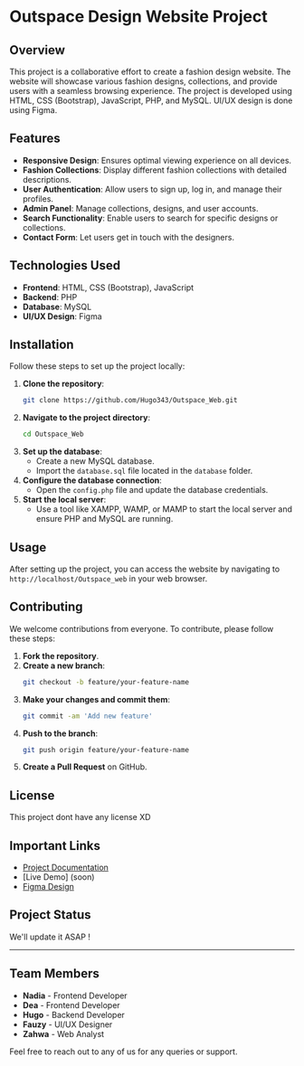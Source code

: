 # Outspace Design Website Project

## Overview
This project is a collaborative effort to create a fashion design website. The website will showcase various fashion designs, collections, and provide users with a seamless browsing experience. The project is developed using HTML, CSS (Bootstrap), JavaScript, PHP, and MySQL. UI/UX design is done using Figma.

## Features
- **Responsive Design**: Ensures optimal viewing experience on all devices.
- **Fashion Collections**: Display different fashion collections with detailed descriptions.
- **User Authentication**: Allow users to sign up, log in, and manage their profiles.
- **Admin Panel**: Manage collections, designs, and user accounts.
- **Search Functionality**: Enable users to search for specific designs or collections.
- **Contact Form**: Let users get in touch with the designers.

## Technologies Used
- **Frontend**: HTML, CSS (Bootstrap), JavaScript
- **Backend**: PHP
- **Database**: MySQL
- **UI/UX Design**: Figma

## Installation
Follow these steps to set up the project locally:

1. **Clone the repository**:
    ```bash
    git clone https://github.com/Hugo343/Outspace_Web.git
    ```
2. **Navigate to the project directory**:
    ```bash
    cd Outspace_Web
    ```
3. **Set up the database**:
    - Create a new MySQL database.
    - Import the `database.sql` file located in the `database` folder.
4. **Configure the database connection**:
    - Open the `config.php` file and update the database credentials.
5. **Start the local server**:
    - Use a tool like XAMPP, WAMP, or MAMP to start the local server and ensure PHP and MySQL are running.

## Usage
After setting up the project, you can access the website by navigating to `http://localhost/Outspace_web` in your web browser.

## Contributing
We welcome contributions from everyone. To contribute, please follow these steps:

1. **Fork the repository**.
2. **Create a new branch**:
    ```bash
    git checkout -b feature/your-feature-name
    ```
3. **Make your changes and commit them**:
    ```bash
    git commit -am 'Add new feature'
    ```
4. **Push to the branch**:
    ```bash
    git push origin feature/your-feature-name
    ```
5. **Create a Pull Request** on GitHub.

## License
This project dont have any license XD

## Important Links
- [Project Documentation](https://github.com/Hugo343/Outspace_Web/wiki)
- [Live Demo] (soon)
- [Figma Design](https://figma.com/file/example)

## Project Status
We'll update it ASAP !

---

## Team Members
- **Nadia** - Frontend Developer
- **Dea** - Frontend Developer
- **Hugo** - Backend Developer
- **Fauzy** - UI/UX Designer
- **Zahwa** - Web Analyst

Feel free to reach out to any of us for any queries or support.
